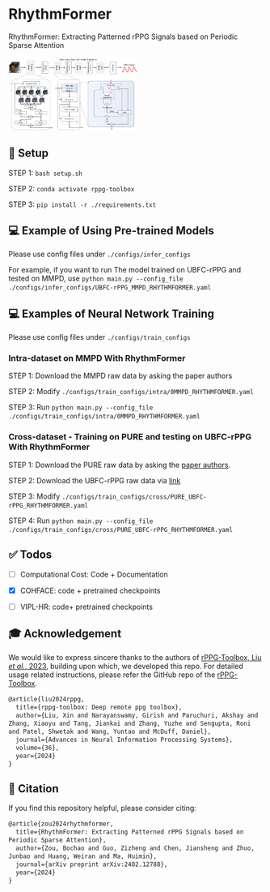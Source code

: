 # RhythmFormer
RhythmFormer: Extracting Patterned rPPG Signals based on Periodic Sparse Attention

<img src="./figures/framework.jpg" alt="framework" style="zoom: 25%;" />



## :wrench: Setup

STEP 1: `bash setup.sh` 

STEP 2: `conda activate rppg-toolbox` 

STEP 3: `pip install -r ./requirements.txt` 



## :computer: Example of Using Pre-trained Models 

Please use config files under `./configs/infer_configs`

For example, if you want to run The model trained on UBFC-rPPG and tested on MMPD, use `python main.py --config_file ./configs/infer_configs/UBFC-rPPG_MMPD_RHYTHMFORMER.yaml`

## :computer: Examples of Neural Network Training

Please use config files under `./configs/train_configs`

### Intra-dataset on MMPD With RhythmFormer

STEP 1: Download the MMPD raw data by asking the paper authors

STEP 2: Modify `./configs/train_configs/intra/0MMPD_RHYTHMFORMER.yaml` 

STEP 3: Run `python main.py --config_file ./configs/train_configs/intra/0MMPD_RHYTHMFORMER.yaml` 

### Cross-dataset - Training on PURE and testing on UBFC-rPPG With RhythmFormer

STEP 1: Download the PURE raw data by asking the [paper authors](https://www.tu-ilmenau.de/universitaet/fakultaeten/fakultaet-informatik-und-automatisierung/profil/institute-und-fachgebiete/institut-fuer-technische-informatik-und-ingenieurinformatik/fachgebiet-neuroinformatik-und-kognitive-robotik/data-sets-code/pulse-rate-detection-dataset-pure).

STEP 2: Download the UBFC-rPPG raw data via [link](https://sites.google.com/view/ybenezeth/ubfcrppg)

STEP 3: Modify `./configs/train_configs/cross/PURE_UBFC-rPPG_RHYTHMFORMER.yaml` 

STEP 4: Run `python main.py --config_file ./configs/train_configs/cross/PURE_UBFC-rPPG_RHYTHMFORMER.yaml` 



## ✅ Todos

- [ ] Computational Cost: Code + Documentation

- [x] COHFACE: code + pretrained checkpoints

- [ ] VIPL-HR: code+ pretrained checkpoints

  


## 🎓 Acknowledgement

We would like to express sincere thanks to the authors of [rPPG-Toolbox, Liu *et al.*, 2023](https://proceedings.neurips.cc/paper_files/paper/2023/hash/d7d0d548a6317407e02230f15ce75817-Abstract-Datasets_and_Benchmarks.html), building upon which, we developed this repo. For detailed usage related instructions, please refer the GitHub repo of the [rPPG-Toolbox](https://github.com/ubicomplab/rPPG-Toolbox).

```
@article{liu2024rppg,
  title={rppg-toolbox: Deep remote ppg toolbox},
  author={Liu, Xin and Narayanswamy, Girish and Paruchuri, Akshay and Zhang, Xiaoyu and Tang, Jiankai and Zhang, Yuzhe and Sengupta, Roni and Patel, Shwetak and Wang, Yuntao and McDuff, Daniel},
  journal={Advances in Neural Information Processing Systems},
  volume={36},
  year={2024}
}
```



## 📜 Citation

If you find this repository helpful, please consider citing:

```
@article{zou2024rhythmformer,
  title={RhythmFormer: Extracting Patterned rPPG Signals based on Periodic Sparse Attention},
  author={Zou, Bochao and Guo, Zizheng and Chen, Jiansheng and Zhuo, Junbao and Huang, Weiran and Ma, Huimin},
  journal={arXiv preprint arXiv:2402.12788},
  year={2024}
}
```

